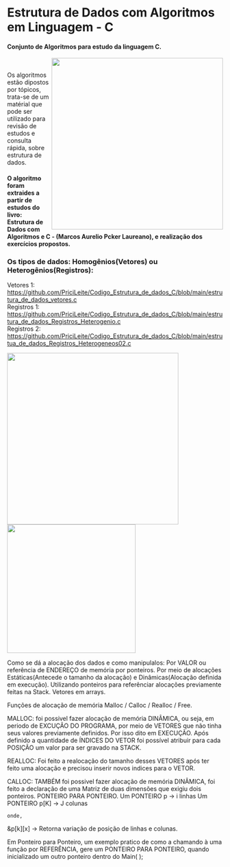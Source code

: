 # Estrutura de Dados com Algoritmos em Linguagem - C
#### Conjunto de Algoritmos para estudo da linguagem C. 

<p>  
<img align="right" src="https://user-images.githubusercontent.com/109990443/220428874-59b9e4b4-acaf-4fbb-ad7f-26768d06fd5e.png" width="400px">
<p></br>

Os algoritmos estão dipostos por tópicos, trata-se de um matérial que pode ser utilizado para revisão de estudos e consulta rápida, sobre estrutura de dados.
#### O algoritmo foram extraides a partir de estudos do livro: Estrutura de Dados com Algoritmos e C - (Marcos Aurelio Pcker Laureano), e realização dos exercícios propostos.


### Os tipos de dados: Homogênios(Vetores) ou Heterogênios(Registros):
Vetores 1:</br>
https://github.com/PriciLeite/Codigo_Estrutura_de_dados_C/blob/main/estrutura_de_dados_vetores.c</br>
Registros 1:</br>
https://github.com/PriciLeite/Codigo_Estrutura_de_dados_C/blob/main/estrutura_de_dados_Registros_Heterogenio.c</br>
Registros 2:</br>
https://github.com/PriciLeite/Codigo_Estrutura_de_dados_C/blob/main/estrutua_de_dados_Registros_Heterogeneos02.c
<p>
<img align="center" src="https://user-images.githubusercontent.com/109990443/220440034-e1b6c410-5820-4f4b-a6a1-aaac21b2b5a3.jpg" width="400px"> 
<img align="center" src="https://user-images.githubusercontent.com/109990443/220445814-6e4df22f-cc4e-491a-8ffc-3a1cb59d82f3.jpg" width="300px">
<p>





Como se dá a alocação dos dados e como manipulalos: Por VALOR ou referência de ENDEREÇO de memória por ponteiros.
Por meio de alocações Estáticas(Antecede o tamanho da alocação) e Dinâmicas(Alocação definida em execução). Utilizando ponteiros para referênciar alocações previamente feitas na Stack. Vetores em arrays.

 Funções de alocação de memória Malloc / Calloc / Realloc / Free.

MALLOC: foi possivel fazer alocação de memória DINÂMICA, ou seja, em periodo de EXCUÇÃO DO PROGRAMA, por meio de VETORES que não tinha seus valores previamente definidos. Por isso dito em EXECUÇÃO. Após definido a quantidade de ÍNDICES DO VETOR foi possível atribuir para cada POSIÇÃO um valor para ser gravado na STACK. 

REALLOC: Foi feito a realocação do tamanho desses VETORES após ter feito uma alocação e precisou inserir novos indices para o VETOR.

CALLOC: TAMBÉM foi possivel fazer alocação de memória DINÂMICA, foi feito a  declaração de uma Matriz de duas dimensões que exigiu dois ponteiros. PONTEIRO PARA PONTEIRO. 
Um PONTEIRO p -> i linhas 
Um PONTEIRO p[K] -> J colunas   
    
    onde,
&p[k][x] -> Retorna variação de posição de linhas e colunas.   

Em Ponteiro para Ponteiro, um exemplo pratico de como a chamando à uma função por REFERÊNCIA, gere um PONTEIRO PARA PONTEIRO, quando inicializado um outro ponteiro dentro do Main( );  

